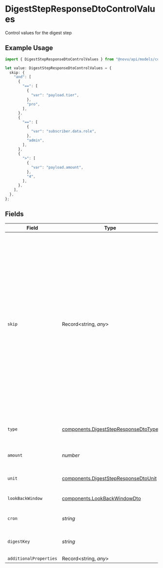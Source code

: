 # DigestStepResponseDtoControlValues

Control values for the digest step

## Example Usage

```typescript
import { DigestStepResponseDtoControlValues } from "@novu/api/models/components";

let value: DigestStepResponseDtoControlValues = {
  skip: {
    "and": [
      {
        "==": [
          {
            "var": "payload.tier",
          },
          "pro",
        ],
      },
      {
        "==": [
          {
            "var": "subscriber.data.role",
          },
          "admin",
        ],
      },
      {
        ">": [
          {
            "var": "payload.amount",
          },
          "4",
        ],
      },
    ],
  },
};
```

## Fields

| Field                                                                                                                                                                                                        | Type                                                                                                                                                                                                         | Required                                                                                                                                                                                                     | Description                                                                                                                                                                                                  | Example                                                                                                                                                                                                      |
| ------------------------------------------------------------------------------------------------------------------------------------------------------------------------------------------------------------ | ------------------------------------------------------------------------------------------------------------------------------------------------------------------------------------------------------------ | ------------------------------------------------------------------------------------------------------------------------------------------------------------------------------------------------------------ | ------------------------------------------------------------------------------------------------------------------------------------------------------------------------------------------------------------ | ------------------------------------------------------------------------------------------------------------------------------------------------------------------------------------------------------------ |
| `skip`                                                                                                                                                                                                       | Record<string, *any*>                                                                                                                                                                                        | :heavy_minus_sign:                                                                                                                                                                                           | JSONLogic filter conditions for conditionally skipping the step execution. Supports complex logical operations with AND, OR, and comparison operators. See https://jsonlogic.com/ for full typing reference. | {<br/>"and": [<br/>{<br/>"==": [<br/>{<br/>"var": "payload.tier"<br/>},<br/>"pro"<br/>]<br/>},<br/>{<br/>"==": [<br/>{<br/>"var": "subscriber.data.role"<br/>},<br/>"admin"<br/>]<br/>},<br/>{<br/>"\u003e": [<br/>{<br/>"var": "payload.amount"<br/>},<br/>"4"<br/>]<br/>}<br/>]<br/>} |
| `type`                                                                                                                                                                                                       | [components.DigestStepResponseDtoType](../../models/components/digeststepresponsedtotype.md)                                                                                                                 | :heavy_minus_sign:                                                                                                                                                                                           | The type of digest strategy. Determines which fields are applicable.                                                                                                                                         |                                                                                                                                                                                                              |
| `amount`                                                                                                                                                                                                     | *number*                                                                                                                                                                                                     | :heavy_minus_sign:                                                                                                                                                                                           | The amount of time for the digest interval (for REGULAR type). Min 1.                                                                                                                                        |                                                                                                                                                                                                              |
| `unit`                                                                                                                                                                                                       | [components.DigestStepResponseDtoUnit](../../models/components/digeststepresponsedtounit.md)                                                                                                                 | :heavy_minus_sign:                                                                                                                                                                                           | The unit of time for the digest interval (for REGULAR type).                                                                                                                                                 |                                                                                                                                                                                                              |
| `lookBackWindow`                                                                                                                                                                                             | [components.LookBackWindowDto](../../models/components/lookbackwindowdto.md)                                                                                                                                 | :heavy_minus_sign:                                                                                                                                                                                           | Configuration for look-back window (for REGULAR type).                                                                                                                                                       |                                                                                                                                                                                                              |
| `cron`                                                                                                                                                                                                       | *string*                                                                                                                                                                                                     | :heavy_minus_sign:                                                                                                                                                                                           | Cron expression for TIMED digest. Min length 1.                                                                                                                                                              |                                                                                                                                                                                                              |
| `digestKey`                                                                                                                                                                                                  | *string*                                                                                                                                                                                                     | :heavy_minus_sign:                                                                                                                                                                                           | Specify a custom key for digesting events instead of the default event key.                                                                                                                                  |                                                                                                                                                                                                              |
| `additionalProperties`                                                                                                                                                                                       | Record<string, *any*>                                                                                                                                                                                        | :heavy_minus_sign:                                                                                                                                                                                           | N/A                                                                                                                                                                                                          |                                                                                                                                                                                                              |